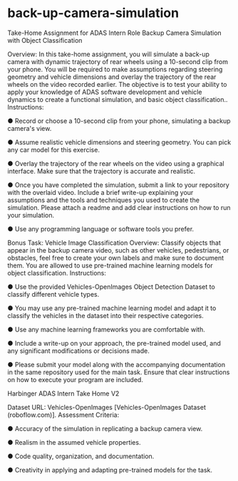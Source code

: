 # back-up-camera-simulation

Take-Home Assignment for ADAS Intern Role
Backup Camera Simulation with Object Classification

Overview:
In this take-home assignment, you will simulate a back-up camera with dynamic trajectory of
rear wheels using a 10-second clip from your phone. You will be required to make assumptions
regarding steering geometry and vehicle dimensions and overlay the trajectory of the rear
wheels on the video recorded earlier. The objective is to test your ability to apply your
knowledge of ADAS software development and vehicle dynamics to create a functional
simulation, and basic object classification..
Instructions:

● Record or choose a 10-second clip from your phone, simulating a backup camera's view.

● Assume realistic vehicle dimensions and steering geometry. You can pick any car model
for this exercise.

● Overlay the trajectory of the rear wheels on the video using a graphical interface. Make
sure that the trajectory is accurate and realistic.

● Once you have completed the simulation, submit a link to your repository with the
overlaid video. Include a brief write-up explaining your assumptions and the tools and
techniques you used to create the simulation. Please attach a readme and add clear
instructions on how to run your simulation.

● Use any programming language or software tools you prefer.



Bonus Task: Vehicle Image Classification
Overview:
Classify objects that appear in the backup camera video, such as other vehicles, pedestrians, or
obstacles, feel free to create your own labels and make sure to document them. You are
allowed to use pre-trained machine learning models for object classification.
Instructions:

● Use the provided Vehicles-OpenImages Object Detection Dataset to classify different
vehicle types.

● You may use any pre-trained machine learning model and adapt it to classify the
vehicles in the dataset into their respective categories.

● Use any machine learning frameworks you are comfortable with.

● Include a write-up on your approach, the pre-trained model used, and any significant
modifications or decisions made.

● Please submit your model along with the accompanying documentation in the same
repository used for the main task. Ensure that clear instructions on how to execute your
program are included.

Harbinger ADAS Intern Take Home V2

Dataset URL: Vehicles-OpenImages [Vehicles-OpenImages Dataset (roboflow.com)].
Assessment Criteria:

● Accuracy of the simulation in replicating a backup camera view.

● Realism in the assumed vehicle properties.

● Code quality, organization, and documentation.

● Creativity in applying and adapting pre-trained models for the task.
